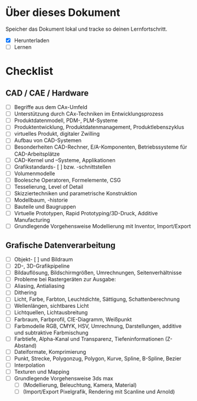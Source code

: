 # Über dieses Dokument

Speicher das Dokument lokal und tracke so deinen Lernfortschritt.

- [X] Herunterladen
- [ ] Lernen

# Checklist


## CAD / CAE / Hardware

- [ ] Begriffe aus dem CAx-Umfeld
- [ ] Unterstützung durch CAx-Techniken im Entwicklungsprozess
- [ ] Produktdatenmodell, PDM-, PLM-Systeme
- [ ] Produktentwicklung, Produktdatenmanagement, Produktlebenszyklus
- [ ] virtuelles Produkt, digitaler Zwilling
- [ ] Aufbau von CAD-Systemen
- [ ] Besonderheiten CAD-Rechner, E/A-Komponenten, Betriebssysteme für CAD-Arbeitsplätze
- [ ] CAD-Kernel und –Systeme, Applikationen
- [ ] Grafikstandards- [ ] bzw. -schnittstellen
- [ ] Volumenmodelle
- [ ] Boolesche Operatoren, Formelemente, CSG
- [ ] Tesselierung, Level of Detail
- [ ] Skizziertechniken und parametrische Konstruktion
- [ ] Modellbaum, -historie
- [ ] Bauteile und Baugruppen
- [ ] Virtuelle Prototypen, Rapid Prototyping/3D-Druck, Additive Manufacturing
- [ ] Grundlegende Vorgehensweise Modellierung mit Inventor, Import/Export

## Grafische Datenverarbeitung

- [ ] Objekt- [ ] und Bildraum
- [ ] 2D-, 3D-Grafikpipeline
- [ ] Bildauflösung, Bildschirmgrößen, Umrechnungen, Seitenverhältnisse
- [ ] Probleme bei Rastergeräten zur Ausgabe:
- [ ] Aliasing, Antialiasing
- [ ] Dithering
- [ ] Licht, Farbe, Farbton, Leuchtdichte, Sättigung, Schattenberechnung
- [ ] Wellenlängen, sichtbares Licht
- [ ] Lichtquellen, Lichtausbreitung
- [ ] Farbraum, Farbprofil, CIE-Diagramm, Weißpunkt
- [ ] Farbmodelle RGB, CMYK, HSV, Umrechnung, Darstellungen, additive und subtraktive
Farbmischung
- [ ] Farbtiefe, Alpha-Kanal und Transparenz, Tiefeninformationen (Z-Abstand)
- [ ] Dateiformate, Komprimierung
- [ ] Punkt, Strecke, Polygonzug, Polygon, Kurve, Spline, B-Spline, Bezier
- [ ] Interpolation
- [ ] Texturen und Mapping
- [ ] Grundlegende Vorgehensweise 3ds max
  - [ ] (Modellierung, Beleuchtung, Kamera, Material)
  - [ ] (Import/Export Pixelgrafik, Rendering mit Scanline und Arnold)